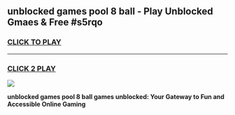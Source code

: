 
## unblocked games pool 8 ball - Play Unblocked Gmaes & Free #s5rqo
<h3>
<a href="https://premium.freeplayer.one?title=unblocked_games_pool_8_ball&ref=01M">CLICK TO PLAY</a></h3>
<hr>

<h3>
<a href="https://premium.freeplayer.one?title=unblocked_games_pool_8_ball&ref=01M">CLICK 2 PLAY</a>
  
</h3>

<a href="https://premium.freeplayer.one?title=unblocked_games_pool_8_ball&ref=01M"><img src="https://clearcache.store/games.png"></a>


**unblocked games pool 8 ball games unblocked: Your Gateway to Fun and Accessible Online Gaming**
